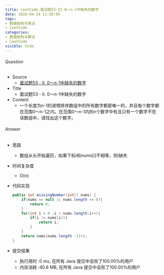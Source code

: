 ```yaml
---
title: LeetCode.面试题53-II-0～n-1中缺失的数字
date: 2020-04-14 11:50:09
tags:
- 数据结构与算法
- LeetCode
categories:
- 数据结构与算法
- LeetCode
visible: hide
---
```

###### Question
- Source
	- [面试题53 - II. 0～n-1中缺失的数字](https://leetcode-cn.com/problems/que-shi-de-shu-zi-lcof/) 
- Title
	- 面试题53 - II. 0～n-1中缺失的数字 
- Content
	- 一个长度为n-1的递增排序数组中的所有数字都是唯一的，并且每个数字都在范围0～n-1之内。在范围0～n-1内的n个数字中有且只有一个数字不在该数组中，请找出这个数字。
<!--more-->

###### Answer
- 思路
	- 数组从头开始遍历，如果下标i和nums[i]不相等，则i缺失
- 时间复杂度
	- O(n) 	
- 代码实现

	```Java
	public int missingNumber(int[] nums) {
        if(nums == null || nums.length == 0){
            return 0;
        }
        for(int i = 0 ;i < nums.length;i++){
            if(i != nums[i]){
                return i;
            }
        }
        return nums[nums.length -1]+1;
    }
	```
- 提交结果
	- 执行用时 :0 ms, 在所有 Java 提交中击败了100.00%的用户
	- 内存消耗 :40.6 MB, 在所有 Java 提交中击败了100.00%的用户
